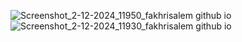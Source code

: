 ![Screenshot_2-12-2024_11950_fakhrisalem github io](https://github.com/user-attachments/assets/cde6e53d-b70e-4433-a2b8-358b85d3465f)
![Screenshot_2-12-2024_11930_fakhrisalem github io](https://github.com/user-attachments/assets/b1c6c62a-e95b-490c-9428-514bf840956a)
